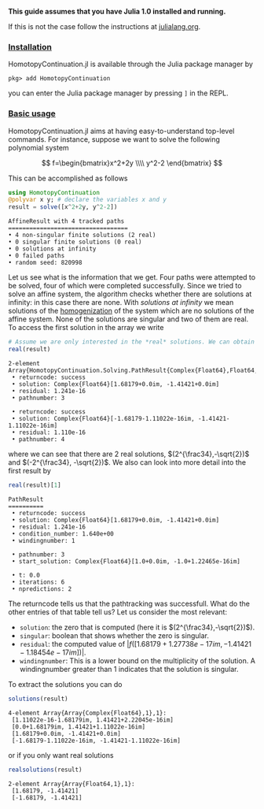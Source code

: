 


**This guide assumes that you have Julia 1.0 installed and running.**


If this is not the case follow the instructions at [julialang.org](https://julialang.org/downloads/). <h3 class="section-head" id="h-installation"><a href="#h-installation">Installation</a></h3>


HomotopyContinuation.jl is available through the Julia package manager by


```julia-repl
pkg> add HomotopyContinuation
```


you can enter the Julia package manager by pressing `]` in the REPL.


<h3 class="section-head" id="h-basic-usage"><a href="#h-basic-usage">Basic usage</a></h3> HomotopyContinuation.jl aims at having easy-to-understand top-level commands. For instance, suppose we want to solve the following polynomial system


$$
f=\begin{bmatrix}x^2+2y \\\\ y^2-2 \end{bmatrix}
$$


This can be accomplished as follows


```julia
using HomotopyContinuation
@polyvar x y; # declare the variables x and y
result = solve([x^2+2y, y^2-2])
```

```
AffineResult with 4 tracked paths
==================================
• 4 non-singular finite solutions (2 real)
• 0 singular finite solutions (0 real)
• 0 solutions at infinity
• 0 failed paths
• random seed: 820998
```


Let us see what is the information that we get. Four paths were attempted to be solved, four of which were completed successfully. Since we tried to solve an affine system, the algorithm checks whether there are solutions at infinity: in this case there are none. With *solutions at infinity* we mean solutions of the [homogenization](https://en.wikipedia.org/wiki/Homogeneous_polynomial#Homogenization) of the system which are no solutions of the affine system. None of the solutions are singular and two of them are real. To access the first solution in the array we write


```julia
# Assume we are only interested in the *real* solutions. We can obtain these by
real(result)
```

```
2-element Array{HomotopyContinuation.Solving.PathResult{Complex{Float64},Float64,Complex{Float64}},1}:
 • returncode: success
 • solution: Complex{Float64}[1.68179+0.0im, -1.41421+0.0im]
 • residual: 1.241e-16
 • pathnumber: 3

 • returncode: success
 • solution: Complex{Float64}[-1.68179-1.11022e-16im, -1.41421-1.11022e-16im]
 • residual: 1.110e-16
 • pathnumber: 4
```


where we can see that there are 2 real solutions, $(2^{\frac34},-\sqrt{2})$ and $(-2^{\frac34}, -\sqrt{2})$. We also can look into more detail into the first result by


```julia
real(result)[1]
```

```
PathResult
==========
 • returncode: success
 • solution: Complex{Float64}[1.68179+0.0im, -1.41421+0.0im]
 • residual: 1.241e-16
 • condition_number: 1.640e+00
 • windingnumber: 1

 • pathnumber: 3
 • start_solution: Complex{Float64}[1.0+0.0im, -1.0+1.22465e-16im]

 • t: 0.0
 • iterations: 6
 • npredictions: 2
```


The returncode tells us that the pathtracking was successfull. What do the other entries of that table tell us? Let us consider the most relevant:


  * `solution`: the zero that is computed (here it is $(2^{\frac34},-\sqrt{2})$).
  * `singular`: boolean that shows whether the zero is singular.
  * `residual`: the computed value of $|f([1.68179+1.27738e-17im, -1.41421-1.18454e-17im])|$.
  * `windingnumber`: This is a lower bound on the multiplicity of the solution. A windingnumber greater than 1 indicates that the solution is singular.


To extract the solutions you can do


```julia
solutions(result)
```

```
4-element Array{Array{Complex{Float64},1},1}:
 [1.11022e-16-1.68179im, 1.41421+2.22045e-16im]
 [0.0+1.68179im, 1.41421+1.11022e-16im]
 [1.68179+0.0im, -1.41421+0.0im]
 [-1.68179-1.11022e-16im, -1.41421-1.11022e-16im]
```


or if you only want real solutions


```julia
realsolutions(result)
```

```
2-element Array{Array{Float64,1},1}:
 [1.68179, -1.41421]
 [-1.68179, -1.41421]
```

